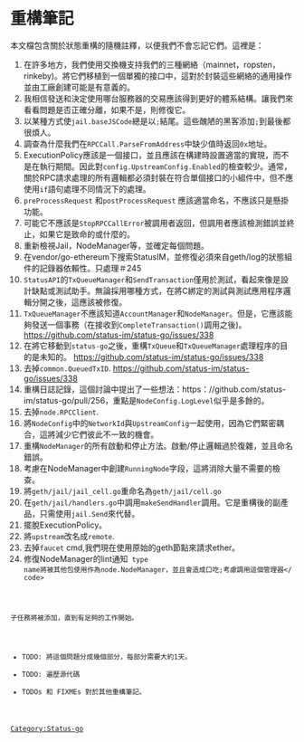 # 重構筆記

本文檔包含關於狀態重構的隨機註釋，以便我們不會忘記它們。這裡是：

1.  在許多地方，我們使用交換機支持我們的三種網絡（mainnet，ropsten，rinkeby)。將它們移植到一個單獨的接口中，這對於封裝這些網絡的通用操作並由工廠創建可能是有意義的。
2.  我相信發送和決定使用哪台服務器的交易應該得到更好的體系結構。讓我們來看看問題是否正確分離，如果不是，則修復它。
3.  以某種方式使`jail.baseJSCode`總是以`;`結尾。這些醜陋的黑客添加`;`到最後都很煩人。
4.  調查為什麼我們在`RPCCall.ParseFromAddress`中缺少值時返回`0x`地址。
5.  ExecutionPolicy應該是一個接口，並且應該在構建時設置適當的實現，而不是在執行期間。因此對`config.UpstreamConfig.Enabled`的檢查較少。通常，關於RPC請求處理的所有邏輯都必須封裝在符合單個接口的小組件中，但不應使用`if`語句處理不同情況下的處理。
6.  `preProcessRequest` 和`postProcessRequest`
    應該適當命名，不應該只是懸掛功能。
7.  可能它不應該是`StopRPCCallError`被調用者返回，但調用者應該檢測錯誤並終止，如果它是致命的或什麼的。
8.  重新檢視Jail，NodeManager等，並確定每個問題。
9.  在vendor/go-ethereum下搜索StatusIM，並修復必須來自geth/log的狀態組件的記錄器依賴性。只處理＃245
10. `StatusAPI`的`TxQueueManager`和`SendTransaction`僅用於測試，看起來像是設計缺點或測試助手。無論採用哪種方式，在將C綁定的測試與測試應用程序邏輯分開之後，這應該被修復。
11. `TxQueueManager`不應該知道`AccountManager`和`NodeManager`。但是，它應該能夠發送一個事務（在接收到`CompleteTransaction()`調用之後)。https://github.com/status-im/status-go/issues/338
12. 在將它移動到`status-go`之後，重構`TxQueue`和`TxQueueManager`處理程序的目的是未知的。
    <https://github.com/status-im/status-go/issues/338>
13. 去掉`common.QueuedTxID`.
    <https://github.com/status-im/status-go/issues/338>
14. 重構日誌記錄，這個討論中提出了一些想法：https：//github.com/status-im/status-go/pull/256，重點是`NodeConfig.LogLevel`似乎是多餘的。
15. 去掉`node.RPCClient`.
16. 將`NodeConfig`中的`NetworkId`與`UpstreamConfig`一起使用，因為它們緊密耦合，這將減少它們彼此不一致的機會。
17. 重構`NodeManager`的所有啟動和停止方法。啟動/停止邏輯過於復雜，並且命名錯誤。
18. 考慮在<Node>NodeManager</code>中創建`RunningNode`字段，這將消除大量不需要的檢查。
19. 將`geth/jail/jail_cell.go`重命名為`geth/jail/cell.go`
20. 在`geth/jail/handlers.go`中調用`makeSendHandler`調用。它是重構後的副產品，只需使用`jail.Send`來代替。
21. 擺脫ExecutionPolicy。
22. 將`upstream`改名成`remote`.
23. 去掉`faucet` cmd,我們現在使用原始的geth節點來請求ether。
24. 修復NodeManager的lint通知<code> type
    name將被其他包使用作為node.NodeManager，並且會造成口吃;考慮調用這個管理器\</
    code\>

子任務將被添加，直到有足夠的工作開始。

  - TODO: 將這個問題分成幾個部分，每部分需要大約1天。
  - TODO: 遍歷源代碼
  - TODOs 和 FIXMEs 對於其他重構筆記。

[Category:Status-go](Category:Status-go "wikilink")